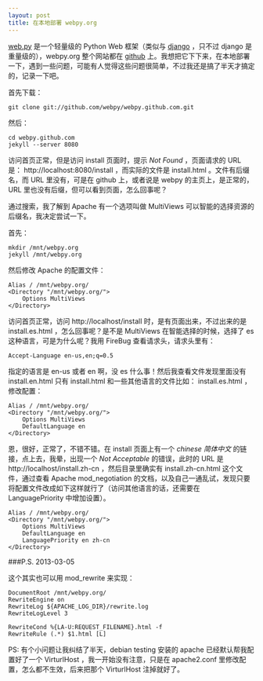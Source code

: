 ```yaml
---
layout: post
title: 在本地部署 webpy.org
---
```


[web.py](http://webpy.org) 是一个轻量级的 Python Web 框架（类似与 [django](https://www.djangoproject.com/) ，只不过 django 是重量级的），webpy.org 整个网站都在 [github](https://github.com/webpy/webpy.github.com) 上。我想把它下下来，在本地部署一下，遇到一些问题，可能有人觉得这些问题很简单，不过我还是搞了半天才搞定的，记录一下吧。

首先下载：

    git clone git://github.com/webpy/webpy.github.com.git

然后：

    cd webpy.github.com
    jekyll --server 8080

访问首页正常，但是访问 install 页面时，提示 _Not Found_ ，页面请求的 URL 是： http://localhost:8080/install ，而实际的文件是 install.html 。文件有后缀名，而 URL 里没有，可是在 github 上，或者说是 webpy 的主页上，是正常的，URL 里也没有后缀，但可以看到页面，怎么回事呢？

通过搜索，我了解到 Apache 有一个选项叫做 MultiViews 可以智能的选择资源的后缀名，我决定尝试一下。

首先：

    mkdir /mnt/webpy.org
    jekyll /mnt/webpy.org
    
然后修改 Apache 的配置文件：

    Alias / /mnt/webpy.org/
    <Directory "/mnt/webpy.org/">
        Options MultiViews
    </Directory>

访问首页正常，访问 http://localhost/install 时，是有页面出来，不过出来的是 install.es.html ，怎么回事呢？是不是 MultiViews 在智能选择的时候，选择了 es 这种语言，可是为什么呢？我用 FireBug 查看请求头，请求头里有：

    Accept-Language	en-us,en;q=0.5

指定的语言是 en-us 或者 en 啊，没 es 什么事！然后我查看文件发现里面没有 install.en.html 只有 install.html 和一些其他语言的文件比如： install.es.html ，修改配置：

    Alias / /mnt/webpy.org/
    <Directory "/mnt/webpy.org/">
        Options MultiViews
        DefaultLanguage en 
    </Directory>

恩，很好，正常了，不错不错。在 install 页面上有一个 _chinese 简体中文_ 的链接，点上去，我晕，出现一个 _Not Acceptable_ 的错误，此时的 URL 是 http://localhost/install.zh-cn ，然后目录里确实有 install.zh-cn.html 这个文件，通过查看 Apache mod\_negotiation 的文档，以及自己一通乱试，发现只要将配置文件改成如下这样就行了（访问其他语言的话，还需要在 LanguagePriority 中增加设置）。

    Alias / /mnt/webpy.org/
    <Directory "/mnt/webpy.org/">
        Options MultiViews
        DefaultLanguage en 
        LanguagePriority en zh-cn
    </Directory>

###P.S. 2013-03-05

这个其实也可以用 mod\_rewrite 来实现：

	DocumentRoot /mnt/webpy.org/
	RewriteEngine on
	RewriteLog ${APACHE_LOG_DIR}/rewrite.log
	RewriteLogLevel 3 

	RewriteCond %{LA-U:REQUEST_FILENAME}.html -f
	RewriteRule (.*) $1.html [L]

PS: 有个小问题让我纠结了半天，debian testing 安装的 apache 已经默认帮我配置好了一个 VirturlHost ，我一开始没有注意，只是在 apache2.conf 里修改配置，怎么都不生效，后来把那个 VirturlHost 注掉就好了。
